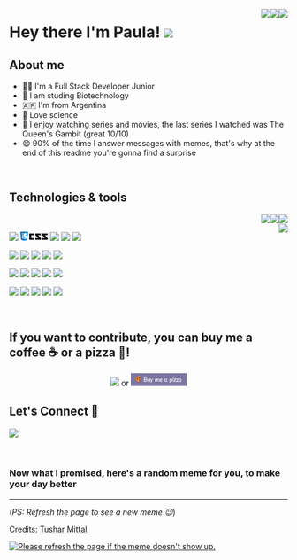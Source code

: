 <!-- Your badges
You can use the website to generate badges: https://shields.io/
https://shields.io/#styles
-->
<img align="right" src="https://badges.pufler.dev/updated/pauladanielafarias/pauladanielafarias?style=social&logo=github"> <img align="right" src="https://badges.pufler.dev/visits/pauladanielafarias/pauladanielafarias?style=social&logo=github"> <a src="https://github.com/pauladanielafarias/?tab=follow"><img align="right" src="https://img.shields.io/github/followers/pauladanielafarias?label=Follow%20me&style=social"></a> 


# Hey there I'm Paula! <img width="4%" src="https://media.giphy.com/media/hvRJCLFzcasrR4ia7z/giphy.gif" width="25px">

## About me
- :woman_technologist: I'm a Full Stack Developer Junior 
- :dna: I am studing Biotechnology
- :argentina: I'm from Argentina
- :test_tube: Love science 
- :popcorn: I enjoy watching series and movies, the last series I watched was The Queen's Gambit (great 10/10)
- :smile: 90% of the time I answer messages with memes, that's why at the end of this readme you're gonna find a surprise

<br>

## Technologies & tools 
<p>
  <!-- Your github readme stats
  You can use this api: https://github.com/anuraghazra/github-readme-stats
  -->
  <img align="right" src="https://badges.pufler.dev/years/pauladanielafarias?style=flat&color=purple&logo=github&logoColor=black&labelColor=FBFBFB"> <img  align="right" src="https://badges.pufler.dev/commits/monthly/pauladanielafarias?style=flat&color=purple&logo=github&logoColor=black&labelColor=FBFBFB"> <img align="right" src="https://badges.pufler.dev/repos/pauladanielafarias?style=flat&color=purple&logo=github&logoColor=black&labelColor=FBFBFB"> 
  <br>
  
  <img height="160vh" align="right" src="https://github-readme-stats.vercel.app/api/top-langs/?username=pauladanielafarias&layout=compact&langs_count=6">
  <!--<img height="160vh" width="50%" align="right" src="https://github-readme-stats.vercel.app/api?username=pauladanielafarias&show_icons=true&theme=material-palenight&hide=issues,contribs,prs&count_private=true&include_all_commits=true">-->
  
  <!-- 
  You can use this sites to get logos: https://www.vectorlogo.zone or https://simpleicons.org/
  -->
  <code><img width="10%" src="https://www.vectorlogo.zone/logos/w3_html5/w3_html5-ar21.svg"></code>
  <code><img width="10%" src="https://github.com/pauladanielafarias/pauladanielafarias/blob/master/images/css3.jpg?raw=true"></code>
  <code><img width="10%" src="https://www.vectorlogo.zone/logos/javascript/javascript-ar21.svg"></code>
  <code><img width="10%" src="https://www.vectorlogo.zone/logos/getbootstrap/getbootstrap-ar21.svg"></code>
  <code><img width="10%" src="https://www.vectorlogo.zone/logos/json/json-ar21.svg"></code>

  <!-- <code><img width="10%" src="https://www.vectorlogo.zone/logos/jquery/jquery-ar21.svg"></code>-->
  <!--<code><img width="10%" src="https://www.vectorlogo.zone/logos/yaml/yaml-ar21.svg"></code>-->
  
  <code><img width="10%" src="https://www.vectorlogo.zone/logos/git-scm/git-scm-ar21.svg"></code>
  <code><img width="10%" src="https://www.vectorlogo.zone/logos/github/github-ar21.svg"></code>
  <code><img width="10%" src="https://www.vectorlogo.zone/logos/java/java-ar21.svg"></code>
  <code><img width="10%" src="https://www.vectorlogo.zone/logos/php/php-ar21.svg"></code>
  <code><img width="10%" src="https://www.vectorlogo.zone/logos/python/python-ar21.svg"></code>

  <code><img width="10%" src="https://www.vectorlogo.zone/logos/mysql/mysql-ar21.svg"></code>
  <code><img width="10%" src="https://www.vectorlogo.zone/logos/phpmyadmin/phpmyadmin-ar21.svg"></code>
  <code><img width="10%" src="https://www.vectorlogo.zone/logos/linux/linux-ar21.svg"></code>
  <code><img width="10%" src="https://www.vectorlogo.zone/logos/redhat/redhat-ar21.svg"></code>
  <code><img width="10%" src="https://www.vectorlogo.zone/logos/docker/docker-ar21.svg"></code>
  <!--<code><img width="10%" src="https://www.vectorlogo.zone/logos/kubernetes/kubernetes-ar21.svg"></code>-->

  <code><img width="10%" src="https://www.vectorlogo.zone/logos/ibm_cloud/ibm_cloud-ar21.svg"></code> 
  <code><img width="10%" src="https://www.vectorlogo.zone/logos/firebase/firebase-ar21.svg"></code>
  <code><img width="10%" src="https://www.vectorlogo.zone/logos/netlify/netlify-ar21.svg"></code>
  <code><img width="10%" src="https://www.vectorlogo.zone/logos/visualstudio_code/visualstudio_code-ar21.svg"></code>
  <code><img width="10%" src="https://www.vectorlogo.zone/logos/jupyter/jupyter-ar21.svg"></code>
  
</p>

<br>

## If you want to contribute, you can buy me a coffee :coffee: or a pizza :pizza:!

<p align="center">
  <a align="center" href="https://cafecito.app/paulafarias"><img width="20%" src="https://cdn.cafecito.app/imgs/buttons/button_3.svg"></a> or <a href="https://www.buymeacoffee.com/paulafarias" align="center"> <img width="20%" src="https://github.com/pauladanielafarias/pauladanielafarias/blob/master/images/buy_me_a_pizza.png?raw=true"></a>
</p>

## Let's Connect :handshake:
<a href="https://www.linkedin.com/in/paulafarias/"><img align="center" width="20%" src="https://img.shields.io/badge/-Paula%20Farias-blue?style=social&logo=Linkedin&logoColor=blue"></a> 

<br>

### Now what I promised, here's a random meme for you, to make your day better

-----------------------------------
(*PS: Refresh the page to see a new meme :wink:*)

Credits: [Tushar Mittal](https://github.com/techytushar/techytushar/blob/master/README.md)

<a href="https://github.com/techytushar/random-memer"><img src='https://random-memer.herokuapp.com/' title="Meme" alt="Please refresh the page if the meme doesn't show up." height="400"></a>

